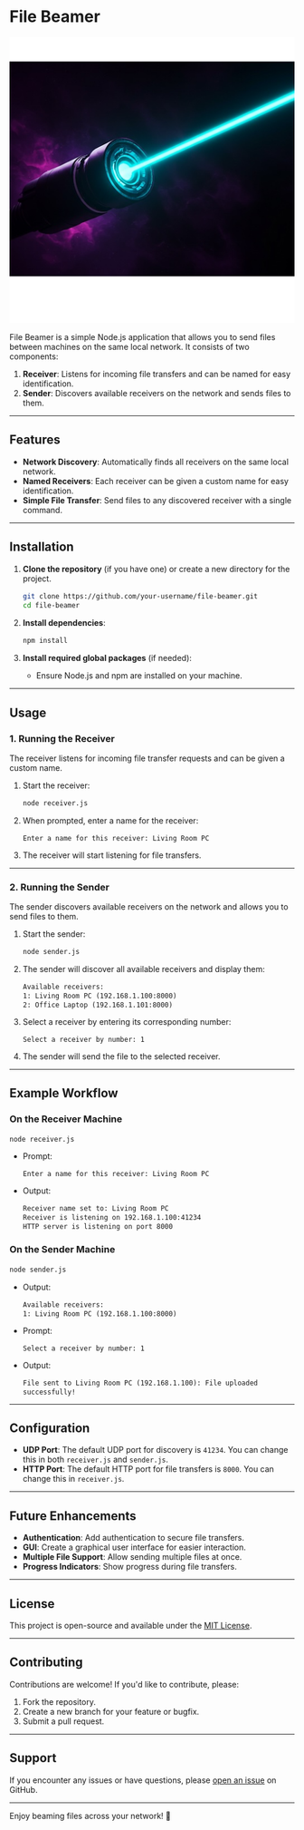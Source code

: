 # File Beamer
![Alt text](./image.png)

File Beamer is a simple Node.js application that allows you to send files between machines on the same local network. It consists of two components:

1. **Receiver**: Listens for incoming file transfers and can be named for easy identification.
2. **Sender**: Discovers available receivers on the network and sends files to them.

---

## Features

- **Network Discovery**: Automatically finds all receivers on the same local network.
- **Named Receivers**: Each receiver can be given a custom name for easy identification.
- **Simple File Transfer**: Send files to any discovered receiver with a single command.

---

## Installation

1. **Clone the repository** (if you have one) or create a new directory for the project.

   ```bash
   git clone https://github.com/your-username/file-beamer.git
   cd file-beamer
   ```

2. **Install dependencies**:

   ```bash
   npm install
   ```

3. **Install required global packages** (if needed):
   - Ensure Node.js and npm are installed on your machine.

---

## Usage

### 1. Running the Receiver

The receiver listens for incoming file transfer requests and can be given a custom name.

1. Start the receiver:

   ```bash
   node receiver.js
   ```

2. When prompted, enter a name for the receiver:

   ```
   Enter a name for this receiver: Living Room PC
   ```

3. The receiver will start listening for file transfers.

---

### 2. Running the Sender

The sender discovers available receivers on the network and allows you to send files to them.

1. Start the sender:

   ```bash
   node sender.js
   ```

2. The sender will discover all available receivers and display them:

   ```
   Available receivers:
   1: Living Room PC (192.168.1.100:8000)
   2: Office Laptop (192.168.1.101:8000)
   ```

3. Select a receiver by entering its corresponding number:

   ```
   Select a receiver by number: 1
   ```

4. The sender will send the file to the selected receiver.

---

## Example Workflow

### On the Receiver Machine

```bash
node receiver.js
```

- Prompt:

  ```
  Enter a name for this receiver: Living Room PC
  ```

- Output:

  ```
  Receiver name set to: Living Room PC
  Receiver is listening on 192.168.1.100:41234
  HTTP server is listening on port 8000
  ```

### On the Sender Machine

```bash
node sender.js
```

- Output:

  ```
  Available receivers:
  1: Living Room PC (192.168.1.100:8000)
  ```

- Prompt:

  ```
  Select a receiver by number: 1
  ```

- Output:

  ```
  File sent to Living Room PC (192.168.1.100): File uploaded successfully!
  ```

---

## Configuration

- **UDP Port**: The default UDP port for discovery is `41234`. You can change this in both `receiver.js` and `sender.js`.
- **HTTP Port**: The default HTTP port for file transfers is `8000`. You can change this in `receiver.js`.

---

## Future Enhancements

- **Authentication**: Add authentication to secure file transfers.
- **GUI**: Create a graphical user interface for easier interaction.
- **Multiple File Support**: Allow sending multiple files at once.
- **Progress Indicators**: Show progress during file transfers.

---

## License

This project is open-source and available under the [MIT License](LICENSE).

---

## Contributing

Contributions are welcome! If you'd like to contribute, please:

1. Fork the repository.
2. Create a new branch for your feature or bugfix.
3. Submit a pull request.

---

## Support

If you encounter any issues or have questions, please [open an issue](https://github.com/your-username/file-beamer/issues) on GitHub.

---

Enjoy beaming files across your network! 🚀